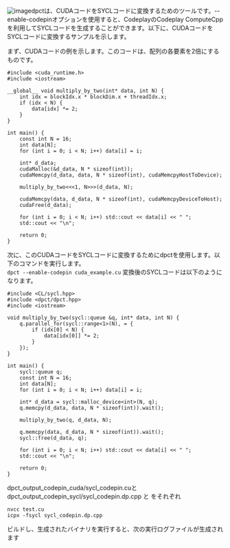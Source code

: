 ![image](https://github.com/user-attachments/assets/8adfb1bc-85b5-4e80-aabf-64b9243d15ae)dpctは、CUDAコードをSYCLコードに変換するためのツールです。--enable-codepinオプションを使用すると、CodeplayのCodeplay ComputeCppを利用してSYCLコードを生成することができます。以下に、CUDAコードをSYCLコードに変換するサンプルを示します。
  
まず、CUDAコードの例を示します。このコードは、配列の各要素を2倍にするものです。  
```
#include <cuda_runtime.h>
#include <iostream>

__global__ void multiply_by_two(int* data, int N) {
    int idx = blockIdx.x * blockDim.x + threadIdx.x;
    if (idx < N) {
        data[idx] *= 2;
    }
}

int main() {
    const int N = 16;
    int data[N];
    for (int i = 0; i < N; i++) data[i] = i;

    int* d_data;
    cudaMalloc(&d_data, N * sizeof(int));
    cudaMemcpy(d_data, data, N * sizeof(int), cudaMemcpyHostToDevice);

    multiply_by_two<<<1, N>>>(d_data, N);

    cudaMemcpy(data, d_data, N * sizeof(int), cudaMemcpyDeviceToHost);
    cudaFree(d_data);

    for (int i = 0; i < N; i++) std::cout << data[i] << " ";
    std::cout << "\n";

    return 0;
}
```
次に、このCUDAコードをSYCLコードに変換するためにdpctを使用します。以下のコマンドを実行します。  
```dpct --enable-codepin cuda_example.cu```
変換後のSYCLコードは以下のようになります。  
```
#include <CL/sycl.hpp>
#include <dpct/dpct.hpp>
#include <iostream>

void multiply_by_two(sycl::queue &q, int* data, int N) {
    q.parallel_for(sycl::range<1>(N), = {
        if (idx[0] < N) {
            data[idx[0]] *= 2;
        }
    });
}

int main() {
    sycl::queue q;
    const int N = 16;
    int data[N];
    for (int i = 0; i < N; i++) data[i] = i;

    int* d_data = sycl::malloc_device<int>(N, q);
    q.memcpy(d_data, data, N * sizeof(int)).wait();

    multiply_by_two(q, d_data, N);

    q.memcpy(data, d_data, N * sizeof(int)).wait();
    sycl::free(d_data, q);

    for (int i = 0; i < N; i++) std::cout << data[i] << " ";
    std::cout << "\n";

    return 0;
}
```

dpct_output_codepin_cuda/sycl_codepin.cuとdpct_output_codepin_sycl/sycl_codepin.dp.cpp と  をそれぞれ
```
nvcc test.cu
icpx -fsycl sycl_codepin.dp.cpp
```
ビルドし、生成されたバイナリを実行すると、次の実行ログファイルが生成されます
